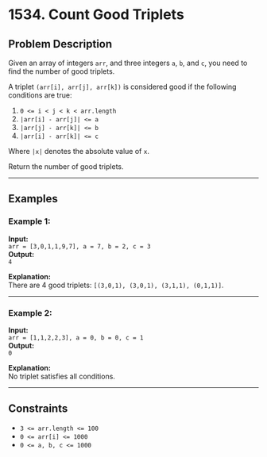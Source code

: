 # 1534. Count Good Triplets

## Problem Description

Given an array of integers `arr`, and three integers `a`, `b`, and `c`, you need to find the number of good triplets.

A triplet `(arr[i], arr[j], arr[k])` is considered good if the following conditions are true:

1. `0 <= i < j < k < arr.length`
2. `|arr[i] - arr[j]| <= a`
3. `|arr[j] - arr[k]| <= b`
4. `|arr[i] - arr[k]| <= c`

Where `|x|` denotes the absolute value of `x`.

Return the number of good triplets.

---

## Examples

### Example 1:
**Input:**  
`arr = [3,0,1,1,9,7], a = 7, b = 2, c = 3`  
**Output:**  
`4`  

**Explanation:**  
There are 4 good triplets: `[(3,0,1), (3,0,1), (3,1,1), (0,1,1)]`.

---

### Example 2:
**Input:**  
`arr = [1,1,2,2,3], a = 0, b = 0, c = 1`  
**Output:**  
`0`  

**Explanation:**  
No triplet satisfies all conditions.

---

## Constraints

- `3 <= arr.length <= 100`
- `0 <= arr[i] <= 1000`
- `0 <= a, b, c <= 1000`